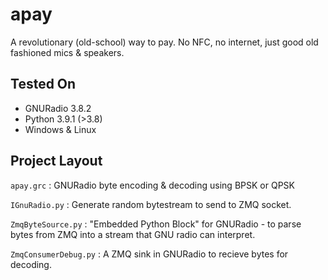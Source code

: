 apay
====
A revolutionary (old-school) way to pay. No NFC, no internet, just good old fashioned mics & speakers.

## Tested On 
- GNURadio 3.8.2
- Python 3.9.1 (>3.8)
- Windows & Linux

## Project Layout
`apay.grc` : GNURadio byte encoding & decoding using BPSK or QPSK

`IGnuRadio.py` : Generate random bytestream to send to ZMQ socket.

`ZmqByteSource.py` : "Embedded Python Block" for GNURadio - to parse bytes from ZMQ into a stream that GNU radio can interpret.

`ZmqConsumerDebug.py` : A ZMQ sink in GNURadio to recieve bytes for decoding.
